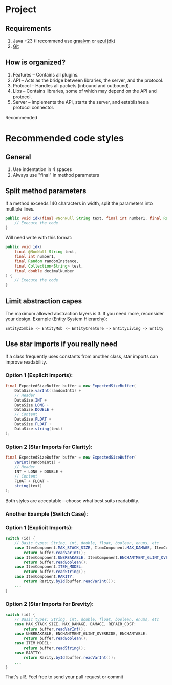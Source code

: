 # Project
## Requirements
1) Java +23 (I recommend use [graalvm](https://www.graalvm.org/downloads/) or [azul jdk](https://www.azul.com/downloads/?package=jdk#zulu))
2) [Git](https://git-scm.com/downloads)

## How is organized?
1) Features – Contains all plugins.
2) API – Acts as the bridge between libraries, the server, and the protocol.
3) Protocol – Handles all packets (inbound and outbound).
4) Libs – Contains libraries, some of which may depend on the API and protocol.
5) Server – Implements the API, starts the server, and establishes a protocol connector.

Recommended
# Recommended code styles
## General
1) Use indentation in 4 spaces
2) Always use "final" in method parameters

## Split method parameters
If a method exceeds 140 characters in width, split the parameters into multiple lines.

```java
public void idk(final @NonNull String text, final int number1, final Random randomInstance, final Collection<String> test, final double decimalNumber) {    // Execute the code
    // Execute the code
}
```

Will need write with this format:

```java
public void idk(
    final @NonNull String text,
    final int number1,
    final Random randomInstance,
    final Collection<String> test,
    final double decimalNumber
) {
    // Execute the code
}
```

## Limit abstraction capes
The maximum allowed abstraction layers is 3. If you need more, reconsider your design.
Example (Entity System Hierarchy):

```EntityZombie -> EntityMob -> EntityCreature -> EntityLiving -> Entity```

## Use star imports if you really need
If a class frequently uses constants from another class, star imports can improve readability.

### Option 1 (Explicit Imports):
```java
final ExpectedSizeBuffer buffer = new ExpectedSizeBuffer(
    DataSize.varInt(randomInt1) +
    // Header
    DataSize.INT +
    DataSize.LONG +
    DataSize.DOUBLE +
    // Content
    DataSize.FLOAT +
    DataSize.FLOAT +
    DataSize.string(text)
);
```
### Option 2 (Star Imports for Clarity):
```java
final ExpectedSizeBuffer buffer = new ExpectedSizeBuffer(
    varInt(randomInt1) +
    // Header
    INT + LONG + DOUBLE +
    // Content
    FLOAT + FLOAT +
    string(text)
);
```
Both styles are acceptable—choose what best suits readability.

### Another Example (Switch Case):
### Option 1 (Explicit Imports):
```java
switch (id) {
    // Basic types: String, int, double, float, boolean, enums, etc
    case ItemComponent.MAX_STACK_SIZE, ItemComponent.MAX_DAMAGE, ItemComponent.DAMAGE, ItemComponent.REPAIR_COST:
        return buffer.readVarInt();
    case ItemComponent.UNBREAKABLE, ItemComponent.ENCHANTMENT_GLINT_OVERRIDE, ItemComponent.ENCHANTABLE:
        return buffer.readBoolean();
    case ItemComponent.ITEM_MODEL:
        return buffer.readString();
    case ItemComponent.RARITY:
        return Rarity.byId(buffer.readVarInt());
    ...
}
```

### Option 2 (Star Imports for Brevity):
```java
switch (id) {
    // Basic types: String, int, double, float, boolean, enums, etc
    case MAX_STACK_SIZE, MAX_DAMAGE, DAMAGE, REPAIR_COST:
        return buffer.readVarInt();
    case UNBREAKABLE, ENCHANTMENT_GLINT_OVERRIDE, ENCHANTABLE:
        return buffer.readBoolean();
    case ITEM_MODEL:
        return buffer.readString();
    case RARITY:
        return Rarity.byId(buffer.readVarInt());
    ...
}
```

That's all!. Feel free to send your pull request or commit